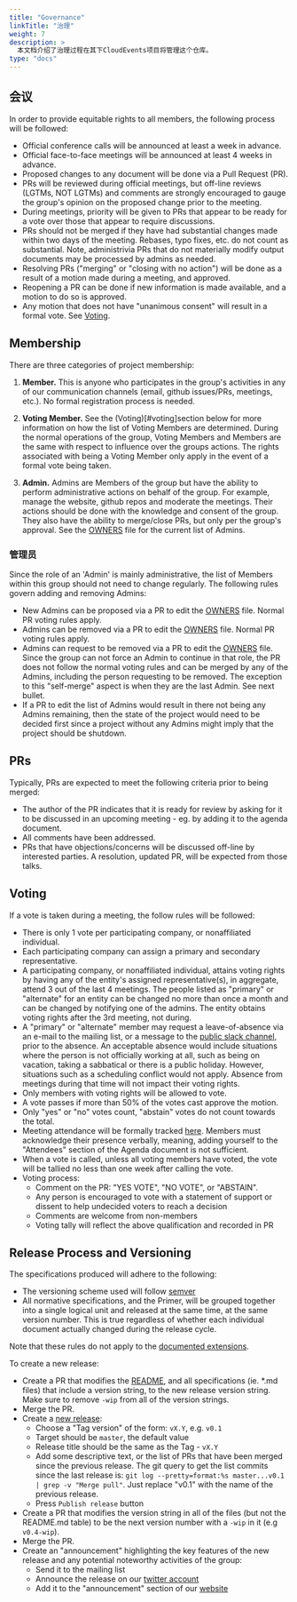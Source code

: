 ```yaml
---
title: "Governance"
linkTitle: "治理"
weight: 7
description: >
  本文档介绍了治理过程在其下CloudEvents项目将管理这个仓库。
type: "docs"
---
```


## 会议

In order to provide equitable rights to all members, the following process will
be followed:

- Official conference calls will be announced at least a week in advance.
- Official face-to-face meetings will be announced at least 4 weeks in advance.
- Proposed changes to any document will be done via a Pull Request (PR).
- PRs will be reviewed during official meetings, but off-line reviews (LGTMs,
  NOT LGTMs) and comments are strongly encouraged to gauge the group's opinion
  on the proposed change prior to the meeting.
- During meetings, priority will be given to PRs that appear to be ready for a
  vote over those that appear to require discussions.
- PRs should not be merged if they have had substantial changes made within two
  days of the meeting. Rebases, typo fixes, etc. do not count as substantial.
  Note, administrivia PRs that do not materially modify output documents may be
  processed by admins as needed.
- Resolving PRs ("merging" or "closing with no action") will be done as a result
  of a motion made during a meeting, and approved.
- Reopening a PR can be done if new information is made available, and a motion
  to do so is approved.
- Any motion that does not have "unanimous consent" will result in a formal
  vote. See [Voting](#voting).

## Membership

There are three categories of project membership:

1. **Member.** This is anyone who participates in the group's activities in any
   of our communication channels (email, github issues/PRs, meetings, etc.). No
   formal registration process is needed.

2. **Voting Member.** See the (Voting)[#voting]section below for more
   information on how the list of Voting Members are determined. During the
   normal operations of the group, Voting Members and Members are the same with
   respect to influence over the groups actions. The rights associated with
   being a Voting Member only apply in the event of a formal vote being taken.

3. **Admin.** Admins are Members of the group but have the ability to perform
   administrative actions on behalf of the group. For example, manage the
   website, github repos and moderate the meetings. Their actions should be done
   with the knowledge and consent of the group. They also have the ability to
   merge/close PRs, but only per the group's approval. See the [OWNERS](OWNERS)
   file for the current list of Admins.

### 管理员

Since the role of an 'Admin' is mainly administrative, the list of Members
within this group should not need to change regularly. The following rules
govern adding and removing Admins:

- New Admins can be proposed via a PR to edit the [OWNERS](OWNERS) file. Normal
  PR voting rules apply.
- Admins can be removed via a PR to edit the [OWNERS](OWNERS) file. Normal
  PR voting rules apply.
- Admins can request to be removed via a PR to edit the [OWNERS](OWNERS) file.
  Since the group can not force an Admin to continue in that role, the PR
  does not follow the normal voting rules and can be merged by any of the
  Admins, including the person requesting to be removed. The exception to
  this "self-merge" aspect is when they are the last Admin. See next bullet.
- If a PR to edit the list of Admins would result in there not being any
  Admins remaining, then the state of the project would need to be decided
  first since a project without any Admins might imply that the project should
  be shutdown.

## PRs

Typically, PRs are expected to meet the following criteria prior to being
merged:

- The author of the PR indicates that it is ready for review by asking for it to
  be discussed in an upcoming meeting - eg. by adding it to the agenda document.
- All comments have been addressed.
- PRs that have objections/concerns will be discussed off-line by interested
  parties. A resolution, updated PR, will be expected from those talks.

## Voting

If a vote is taken during a meeting, the follow rules will be followed:

- There is only 1 vote per participating company, or nonaffiliated individual.
- Each participating company can assign a primary and secondary representative.
- A participating company, or nonaffiliated individual, attains voting rights by
  having any of the entity's assigned representative(s), in aggregate, attend 3
  out of the last 4 meetings. The people listed as "primary" or "alternate" for
  an entity can be changed no more than once a month and can be changed by
  notifying one of the admins. The entity obtains voting rights after the 3rd
  meeting, not during.
- A "primary" or "alternate" member may request a leave-of-absence via an
  e-mail to the mailing list, or a message to the
  [public slack channel](README.md#communications), prior to the absence.
  An acceptable absence would include situations where the person is not
  officially working at all, such as being on vacation, taking a sabbatical or
  there is a public holiday. However, situations such as a scheduling conflict
  would not apply. Absence from meetings during that time will not impact
  their voting rights.
- Only members with voting rights will be allowed to vote.
- A vote passes if more than 50% of the votes cast approve the motion.
- Only "yes" or "no" votes count, "abstain" votes do not count towards the
  total.
- Meeting attendance will be formally tracked
  [here](https://docs.google.com/spreadsheets/d/1bw5s9sC2ggYyAiGJHEk7xm-q2KG6jyrfBy69ifkdmt0/edit#gid=0).
  Members must acknowledge their presence verbally, meaning, adding yourself to
  the "Attendees" section of the Agenda document is not sufficient.
- When a vote is called, unless all voting members have voted, the vote will be
  tallied no less than one week after calling the vote.
- Voting process:
  - Comment on the PR: "YES VOTE", "NO VOTE", or "ABSTAIN".
  - Any person is encouraged to vote with a statement of support or dissent to
    help undecided voters to reach a decision
  - Comments are welcome from non-members
  - Voting tally will reflect the above qualification and recorded in PR

## Release Process and Versioning

The specifications produced will adhere to the following:

- The versioning scheme used will follow [semver](https://semver.org/)
- All normative specifications, and the Primer, will be grouped together into a
  single logical unit and released at the same time, at the same version number.
  This is true regardless of whether each individual document actually changed
  during the release cycle.

Note that these rules do not apply to the
[documented extensions](documented-extensions.md).

To create a new release:

- Create a PR that modifies the [README](README.md), and all specifications (ie.
  \*.md files) that include a version string, to the new release version string.
  Make sure to remove `-wip` from all of the version strings.
- Merge the PR.
- Create a [new release](https://github.com/cloudevents/spec/releases/new):
  - Choose a "Tag version" of the form: `vX.Y`, e.g. `v0.1`
  - Target should be `master`, the default value
  - Release title should be the same as the Tag - `vX.Y`
  - Add some descriptive text, or the list of PRs that have been merged since
    the previous release. The git query to get the list commits since the last
    release is:
    `git log --pretty=format:%s master...v0.1 | grep -v "Merge pull"`.
    Just replace "v0.1" with the name of the previous release.
  - Press `Publish release` button
- Create a PR that modifies the version string in all of the files
  (but not the README.md table) to be the next version number with a `-wip`
  in it (e.g `v0.4-wip`).
- Merge the PR.
- Create an "announcement" highlighting the key features of the new release and
  any potential noteworthy activities of the group:
  - Send it to the mailing list
  - Announce the release on our
    [twitter account](https://twitter.com/cloudeventsio)
  - Add it to the "announcement" section of our
    [website](https://cloudevents.io/)
